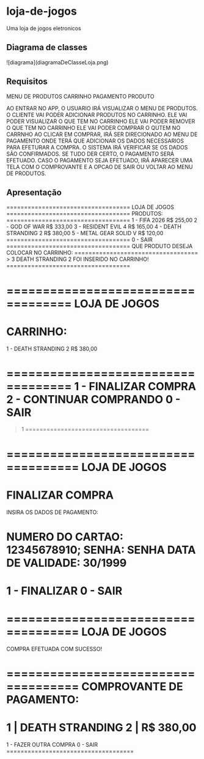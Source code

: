 # loja-de-jogos
Uma loja de jogos eletronicos

<h2>Diagrama de classes</h2>
![diagrama](diagramaDeClasseLoja.png)

<h2>Requisitos</h2>

MENU DE PRODUTOS
CARRINHO
PAGAMENTO
PRODUTO

AO ENTRAR NO APP, O USUARIO IRÁ VISUALIZAR O MENU DE PRODUTOS.
O CLIENTE VAI PODER ADICIONAR PRODUTOS NO CARRINHO.
ELE VAI PODER VISUALIZAR O QUE TEM NO CARRINHO
ELE VAI PODER REMOVER O QUE TEM NO CARRINHO
ELE VAI PODER COMPRAR O QUTEM NO CARRNHO
	AO CLICAR EM COMPRAR, IRÁ SER DIRECIONADO AO MENU DE PAGAMENTO ONDE TERÁ QUE 
	ADICIONAR OS DADOS NECESSARIOS PARA EFETURAR A COMPRA. 
O SISTEMA IRÁ VERIFICAR SE OS DADOS SÃO CONFIRMADOS. SE TUDO DER CERTO, O PAGAMENTO SERÁ EFETUADO.
CASO O PAGAMENTO SEJA EFETUADO, IRÁ APARECER UMA TELA COM O COMPROVANTE E A OPCAO DE SAIR OU VOLTAR AO
MENU DE PRODUTOS.

<h2>Apresentação</h2>
<p>
=================================== 
LOJA DE JOGOS
===================================
PRODUTOS:
===================================
1 - FIFA 2026		R$ 255,00
2 - GOD OF WAR		R$ 333,00
3 - RESIDENT EVIL 4	R$ 165,00
4 - DEATH STRANDING 2   R$ 380,00
5 - METAL GEAR SOLID V  R$ 120,00
===================================
0 - SAIR
===================================
QUE PRODUTO DESEJA COLOCAR NO
CARRINHO:
===================================
> 3
DEATH STRANDING 2 FOI INSERIDO NO
CARRINHO!
===================================






===================================
LOJA DE JOGOS
===================================
CARRINHO:
===================================
1 - DEATH STRANDING 2	  R$ 380,00

===================================
1 - FINALIZAR COMPRA
2 - CONTINUAR COMPRANDO
0 - SAIR
===================================
> 1
===================================





====================================
LOJA DE JOGOS
====================================
FINALIZAR COMPRA
====================================
INSIRA OS DADOS DE PAGAMENTO:

NUMERO DO CARTAO: 12345678910;
SENHA: SENHA
DATA DE VALIDADE: 30/1999
====================================
1 - FINALIZAR
0 - SAIR
====================================







====================================
LOJA DE JOGOS
====================================

COMPRA EFETUADA COM SUCESSO!

====================================
COMPROVANTE DE PAGAMENTO:
====================================
1 | DEATH STRANDING 2 | R$ 380,00
====================================
1 - FAZER OUTRA COMPRA
0 - SAIR
====================================</p>
